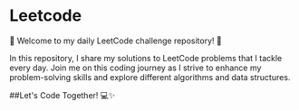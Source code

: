 # Leetcode
🚀 Welcome to my daily LeetCode challenge repository! 🚀

In this repository, I share my solutions to LeetCode problems that I tackle every day. 
Join me on this coding journey as I strive to enhance my problem-solving skills and explore different algorithms and data structures.

##Let's Code Together! 💻✨
